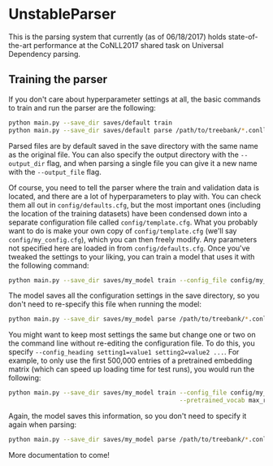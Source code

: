 # UnstableParser
This is the parsing system that currently (as of 06/18/2017) holds state-of-the-art performance at the CoNLL2017 shared task on Universal Dependency parsing.

## Training the parser
If you don't care about hyperparameter settings at all, the basic commands to train and run the parser are the following:
```sh
python main.py --save_dir saves/default train
python main.py --save_dir saves/default parse /path/to/treebank/*.conllu
```
Parsed files are by default saved in the save directory with the same name as the original file. You can also specify the output directory with the `--output_dir` flag, and when parsing a single file you can give it a new name with the `--output_file` flag.

Of course, you need to tell the parser where the train and validation data is located, and there are a lot of hyperparameters to play with. You can check them all out in `config/defaults.cfg`, but the most important ones (including the location of the training datasets) have been condensed down into a separate configuration file called `config/template.cfg`. What you probably want to do is make your own copy of `config/template.cfg` (we'll say `config/my_config.cfg`), which you can then freely modify. Any parameters not specified here are loaded in from `config/defaults.cfg`. Once you've tweaked the settings to your liking, you can train a model that uses it with the following command:
```bash
python main.py --save_dir saves/my_model train --config_file config/my_config.cfg
```
The model saves all the configuration settings in the save directory, so you don't need to re-specify this file when running the model:
```bash
python main.py --save_dir saves/my_model parse /path/to/treebank/*.conllu
```

You might want to keep most settings the same but change one or two on the command line without re-editing the configuration file. To do this, you specify `--config_heading setting1=value1 setting2=value2 ...`. For example, to only use the first 500,000 entries of a pretrained embedding matrix (which can speed up loading time for test runs), you would run the following:
```bash
python main.py --save_dir saves/my_model train --config_file config/my_config.cfg \
                                               --pretrained_vocab max_rank=500000
```
Again, the model saves this information, so you don't need to specify it again when parsing:
```bash
python main.py --save_dir saves/my_model parse /path/to/treebank/*.conllu
```

More documentation to come!
